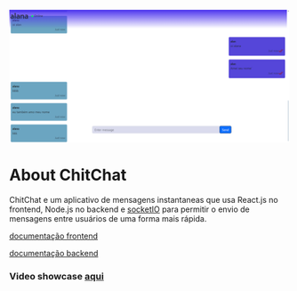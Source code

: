 ![preview](./prev.png)

# About ChitChat

ChitChat e um aplicativo de mensagens instantaneas que usa React.js no frontend, Node.js no backend e [socketIO](https://socket.io) para permitir o envio de mensagens entre usuários de uma forma mais rápida.

[documentação frontend](client/README.md)

[documentação backend](server/README.md)

### Video showcase [aqui](https://www.youtube.com/watch?v=UJAXnHfaiBY)

